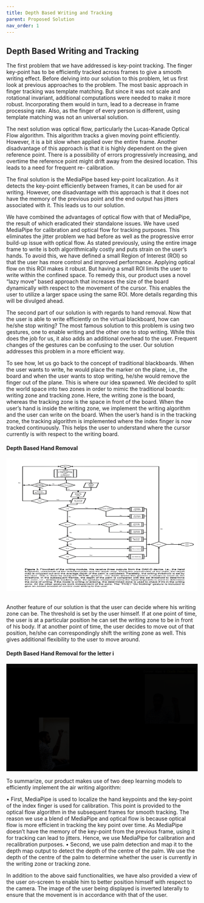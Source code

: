 ```yaml
---
title: Depth Based Writing and Tracking
parent: Proposed Solution
nav_order: 1
---
```

## Depth Based Writing and Tracking

The first problem that we have addressed is key-point tracking. The finger key-point has to be efficiently tracked across frames to give a smooth writing effect. Before delving into our solution to this problem, let us first look at previous approaches to the problem. The most basic approach in finger tracking was template matching. But since it was not scale and rotational invariant, additional computations were needed to make it more robust. Incorporating them would in turn, lead to a decrease in frame processing rate. Also, as the finger of every person is different, using template matching was not an universal solution.

The next solution was optical flow, particularly the Lucas-Kanade Optical Flow algorithm. This algorithm tracks a given moving point efficiently. However, it is a bit slow when applied over the entire frame. Another disadvantage of this approach is that it is highly dependent on the given reference point. There is a possibility of errors progressively increasing, and overtime the reference point might drift away from the desired location. This leads to a need for frequent re- calibration.

The final solution is the MediaPipe based key-point localization. As it detects the key-point efficiently between frames, it can be used for air writing. However, one disadvantage with this approach is that it does not have the memory of the previous point and the end output has jitters associated with it. This leads us to our solution.

We have combined the advantages of optical flow with that of MediaPipe, the result of which eradicated their standalone issues. We have used MediaPipe for calibration and optical flow for tracking purposes. This eliminates the jitter problem we had before as well as the progressive error build-up issue with optical flow. As stated previously, using the entire image frame to write is both algorithmically costly and puts strain on the user’s hands. To avoid this, we have defined a small Region of Interest (ROI) so that the user has more control and improved performance. Applying optical flow on this ROI makes it robust. But having a small ROI limits the user to write within the confined space. To remedy this, our product uses a novel “lazy move” based approach that increases the size of the board dynamically with respect to the movement of the cursor. This enables the user to utilize a larger space using the same ROI. More details regarding this will be divulged ahead.

The second part of our solution is with regards to hand removal. Now that the user is able to write efficiently on the virtual blackboard, how can he/she stop writing? The most famous solution to this problem is using two gestures, one to enable writing and the other one to stop writing. While this does the job for us, it also adds an additional overhead to the user. Frequent changes of the gestures can be confusing to the user. Our solution addresses this problem in a more efficient way.

To see how, let us go back to the concept of traditional blackboards. When the user wants to write, he would place the marker on the plane, i.e., the board and when the user wants to stop writing, he/she would remove the finger out of the plane. This is where our idea spawned. We decided to split the world space into two zones in order to mimic the traditional boards: writing zone and tracking zone. Here, the writing zone is the board, whereas the tracking zone is the space in front of the board. When the user’s hand is inside the writing zone, we implement the writing algorithm and the user can write on the board. When the user’s hand is in the tracking zone, the tracking algorithm is implemented where the index finger is now tracked continuously. This helps the user to understand where the cursor currently is with respect to the writing board.

#### Depth Based Hand Removal 
<img src="assets/flowchart1.png" width="635" height="350" alt="Depth Based Hand Removal ">&nbsp;&nbsp;

Another feature of our solution is that the user can decide where his writing zone can be. The threshold is set by the user himself. If at one point of time, the user is at a particular position he can set the writing zone to be in front of his body. If at another point of time, the user decides to move out of that position, he/she can correspondingly shift the writing zone as well. This gives additional flexibility to the user to move around.

#### Depth Based Hand Removal for the letter i
![Depth Based Hand Removal](assets/depth_based_hand_removal.gif)

To summarize, our product makes use of two deep learning models to efficiently implement the air writing algorithm:

• First, MediaPipe is used to localize the hand keypoints and the key-point of the index finger is used for calibration. This point is provided to the optical flow algorithm in the subsequent frames for smooth tracking. The reason we use a blend of MediaPipe and optical flow is because optical flow is more efficient in tracking the key point over time. As MediaPipe doesn’t have the memory of the key-point from the previous frame, using it for tracking can lead to jitters. Hence, we use MediaPipe for calibration and recalibration purposes.
• Second, we use palm detection and map it to the depth map output to detect the depth of the centre of the palm. We use the depth of the centre of the palm to determine whether the user is currently in the writing zone or tracking zone.

In addition to the above said functionalities, we have also provided a view of the user on-screen to enable him to better position himself with respect to the camera. The image of the user being displayed is inverted laterally to ensure that the movement is in accordance with that of the user.